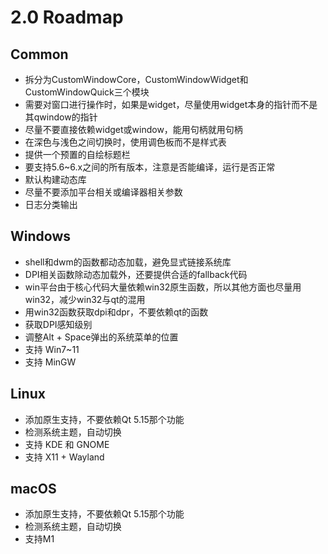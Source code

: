 # 2.0 Roadmap

## Common

- 拆分为CustomWindowCore，CustomWindowWidget和CustomWindowQuick三个模块
- 需要对窗口进行操作时，如果是widget，尽量使用widget本身的指针而不是其qwindow的指针
- 尽量不要直接依赖widget或window，能用句柄就用句柄
- 在深色与浅色之间切换时，使用调色板而不是样式表
- 提供一个预置的自绘标题栏
- 要支持5.6~6.x之间的所有版本，注意是否能编译，运行是否正常
- 默认构建动态库
- 尽量不要添加平台相关或编译器相关参数
- 日志分类输出

## Windows

- shell和dwm的函数都动态加载，避免显式链接系统库
- DPI相关函数除动态加载外，还要提供合适的fallback代码
- win平台由于核心代码大量依赖win32原生函数，所以其他方面也尽量用win32，减少win32与qt的混用
- 用win32函数获取dpi和dpr，不要依赖qt的函数
- 获取DPI感知级别
- 调整Alt + Space弹出的系统菜单的位置
- 支持 Win7~11
- 支持 MinGW

## Linux

- 添加原生支持，不要依赖Qt 5.15那个功能
- 检测系统主题，自动切换
- 支持 KDE 和 GNOME
- 支持 X11 + Wayland

## macOS

- 添加原生支持，不要依赖Qt 5.15那个功能
- 检测系统主题，自动切换
- 支持M1

